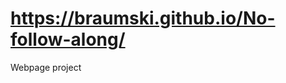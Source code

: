 # [https://braumski.github.io/No-follow-along/   ](https://braumski.github.io/Tech_Site/)
Webpage project
